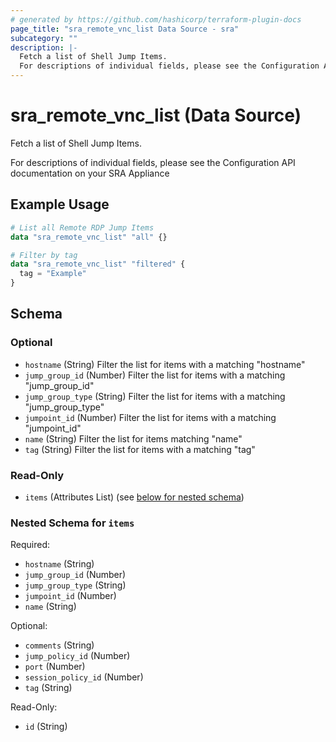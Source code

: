 ```yaml
---
# generated by https://github.com/hashicorp/terraform-plugin-docs
page_title: "sra_remote_vnc_list Data Source - sra"
subcategory: ""
description: |-
  Fetch a list of Shell Jump Items.
  For descriptions of individual fields, please see the Configuration API documentation on your SRA Appliance
---
```


# sra_remote_vnc_list (Data Source)

Fetch a list of Shell Jump Items.

For descriptions of individual fields, please see the Configuration API documentation on your SRA Appliance

## Example Usage

```terraform
# List all Remote RDP Jump Items
data "sra_remote_vnc_list" "all" {}

# Filter by tag
data "sra_remote_vnc_list" "filtered" {
  tag = "Example"
}
```

<!-- schema generated by tfplugindocs -->
## Schema

### Optional

- `hostname` (String) Filter the list for items with a matching "hostname"
- `jump_group_id` (Number) Filter the list for items with a matching "jump_group_id"
- `jump_group_type` (String) Filter the list for items with a matching "jump_group_type"
- `jumpoint_id` (Number) Filter the list for items with a matching "jumpoint_id"
- `name` (String) Filter the list for items matching "name"
- `tag` (String) Filter the list for items with a matching "tag"

### Read-Only

- `items` (Attributes List) (see [below for nested schema](#nestedatt--items))

<a id="nestedatt--items"></a>
### Nested Schema for `items`

Required:

- `hostname` (String)
- `jump_group_id` (Number)
- `jump_group_type` (String)
- `jumpoint_id` (Number)
- `name` (String)

Optional:

- `comments` (String)
- `jump_policy_id` (Number)
- `port` (Number)
- `session_policy_id` (Number)
- `tag` (String)

Read-Only:

- `id` (String)


